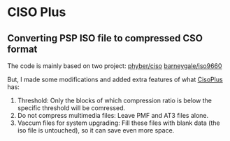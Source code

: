 # CISO Plus
## Converting PSP ISO file to compressed CSO format

The code is mainly based on two project:
[phyber/ciso](https://github.com/phyber/ciso)
[barneygale/iso9660](https://github.com/barneygale/iso9660)

But, I made some modifications and added extra features of what [CisoPlus](http://cisoplus.pspgen.com/) has:

1. Threshold: Only the blocks of which compression ratio is below the specific threshold will be comressed.  
2. Do not compress multimedia files: Leave PMF and AT3 files alone.  
3. Vaccum files for system upgrading: Fill these files with blank data (the iso file is untouched), so it can save even more space.
